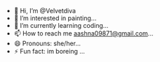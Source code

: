 - 👋 Hi, I’m @Velvetdiva
- 👀 I’m interested in painting...
- 🌱 I’m currently learning coding...
- 📫 How to reach me aashna09871@gmail.com...
- 😄 Pronouns: she/her...
- ⚡ Fun fact: im boreing ...

<!---
Velvetdiva/Velvetdiva is a ✨ special ✨ repository because its `README.md` (this file) appears on your GitHub profile.
You can click the Preview link to take a look at your changes.
--->
